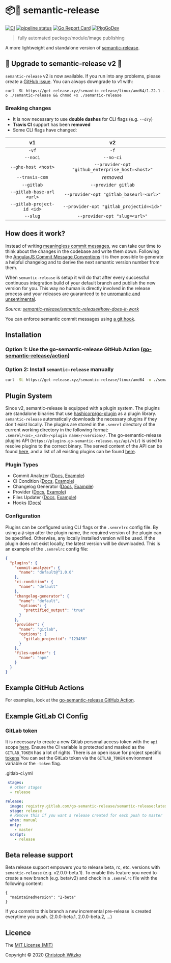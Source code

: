 # :package::rocket: semantic-release
[![CI](https://github.com/go-semantic-release/semantic-release/workflows/CI/badge.svg?branch=master)](https://github.com/go-semantic-release/semantic-release/actions?query=workflow%3ACI+branch%3Amaster)
[![pipeline status](https://gitlab.com/go-semantic-release/semantic-release/badges/master/pipeline.svg)](https://gitlab.com/go-semantic-release/semantic-release/pipelines)
[![Go Report Card](https://goreportcard.com/badge/github.com/go-semantic-release/semantic-release)](https://goreportcard.com/report/github.com/go-semantic-release/semantic-release)
[![PkgGoDev](https://pkg.go.dev/badge/github.com/go-semantic-release/semantic-release/v2)](https://pkg.go.dev/github.com/go-semantic-release/semantic-release/v2)

> fully automated package/module/image publishing

A more lightweight and standalone version of [semantic-release](https://github.com/semantic-release/semantic-release).

## 🚨 Upgrade to semantic-release v2 🚨

`semantic-release` v2 is now available. If you run into any problems, please create a [GitHub issue](https://github.com/go-semantic-release/semantic-release/issues/new). You can always downgrade to v1 with:

```
curl -SL https://get-release.xyz/semantic-release/linux/amd64/1.22.1 -o ./semantic-release && chmod +x ./semantic-release
```

### Breaking changes

* It is now necessary to use **double dashes** for CLI flags (e.g. `--dry`)
* **Travis CI** support has been **removed**
* Some CLI flags have changed:

|             v1             |                        v2                        |
|:--------------------------:|:------------------------------------------------:|
| `-vf`                      | `-f`                                             |
| `--noci`                   | `--no-ci`                                        |
| `--ghe-host <host>`        | `--provider-opt "github_enterprise_host=<host>"` |
| `--travis-com`             | _removed_                                        |
| `--gitlab`                 | `--provider gitlab`                              |
| `--gitlab-base-url <url>`  | `--provider-opt "gitlab_baseurl=<url>"`          |
| `--gitlab-project-id <id>` | `--provider-opt "gitlab_projectid=<id>"`         |
| `--slug`                   | `--provider-opt "slug=<url>"`                    |

## How does it work?
Instead of writing [meaningless commit messages](http://whatthecommit.com/), we can take our time to think about the changes in the codebase and write them down. Following the [AngularJS Commit Message Conventions](https://docs.google.com/document/d/1QrDFcIiPjSLDn3EL15IJygNPiHORgU1_OOAqWjiDU5Y/edit) it is then possible to generate a helpful changelog and to derive the next semantic version number from them.

When `semantic-release` is setup it will do that after every successful continuous integration build of your default branch and publish the new version for you. This way no human is directly involved in the release process and your releases are guaranteed to be [unromantic and unsentimental](http://sentimentalversioning.org/).

_Source: [semantic-release/semantic-release#how-does-it-work](https://github.com/semantic-release/semantic-release#how-does-it-work)_

You can enforce semantic commit messages using [a git hook](https://github.com/hazcod/semantic-commit-hook).


## Installation


### Option 1: Use the go-semantic-release GitHub Action ([go-semantic-release/action](https://github.com/go-semantic-release/action))

### Option 2: Install `semantic-release` manually

```bash
curl -SL https://get-release.xyz/semantic-release/linux/amd64 -o ./semantic-release && chmod +x ./semantic-release
```

## Plugin System

Since v2, semantic-release is equipped with a plugin system. The plugins are standalone binaries that use [hashicorp/go-plugin](https://github.com/hashicorp/go-plugin) as a plugin library. `semantic-release` automatically downloads the necessary plugins if they don't exist locally. The plugins are stored in the `.semrel` directory of the current working directory in the following format: `.semrel/<os>_<arch>/<plugin name>/<version>/`. The go-semantic-release plugins API (`https://plugins.go-semantic-release.xyz/api/v1/`) is used to resolve plugins to the correct binary. The served content of the API can be found [here](https://github.com/go-semantic-release/go-semantic-release.github.io/tree/plugin-index), and a list of all existing plugins can be found [here](https://plugins.go-semantic-release.xyz/api/v1/plugins.json).

### Plugin Types

* Commit Analyzer ([Docs](https://pkg.go.dev/github.com/go-semantic-release/semantic-release/v2/pkg/analyzer?tab=doc#CommitAnalyzer), [Example](https://github.com/go-semantic-release/commit-analyzer-cz))
* CI Condition ([Docs](https://pkg.go.dev/github.com/go-semantic-release/semantic-release/v2/pkg/condition?tab=doc#CICondition), [Example](https://github.com/go-semantic-release/condition-github))
* Changelog Generator ([Docs](https://pkg.go.dev/github.com/go-semantic-release/semantic-release/v2/pkg/generator?tab=doc#ChangelogGenerator), [Example](https://github.com/go-semantic-release/changelog-generator-default))
* Provider ([Docs](https://pkg.go.dev/github.com/go-semantic-release/semantic-release/v2/pkg/provider?tab=doc#Provider), [Example](https://github.com/go-semantic-release/provider-github))
* Files Updater ([Docs](https://pkg.go.dev/github.com/go-semantic-release/semantic-release/v2/pkg/updater?tab=doc#FilesUpdater), [Example](https://github.com/go-semantic-release/files-updater-npm))
* Hooks ([Docs](https://pkg.go.dev/github.com/go-semantic-release/semantic-release/v2/pkg/hooks?tab=doc#Hooks))

### Configuration

Plugins can be configured using CLI flags or the `.semrelrc` config file. By using a `@` sign after the plugin name, the required version of the plugin can be specified. Otherwise, any locally installed version will be used. If the plugin does not exist locally, the latest version will be downloaded. This is an example of the `.semrelrc` config file:

```json
{
  "plugins": {
    "commit-analyzer": {
      "name": "default@^1.0.0"
    },
    "ci-condition": {
      "name": "default"
    },
    "changelog-generator": {
      "name": "default",
      "options": {
        "prettified_output": "true"
      }
    },
    "provider": {
      "name": "gitlab",
      "options": {
        "gitlab_projectid": "123456"
      }
    },
    "files-updater": {
      "name": "npm"
    }
  }
}
```

## Example GitHub Actions

For examples, look at the [go-semantic-release GitHub Action](https://github.com/go-semantic-release/action).

## Example GitLab CI Config

### GitLab token
It is necessary to create a new Gitlab personal access token with the `api` scope [here](https://gitlab.com/profile/personal_access_tokens).
Ensure the CI variable is protected and masked as the `GITLAB_TOKEN` has a lot of rights. There is an open issue for project specific [tokens](https://gitlab.com/gitlab-org/gitlab/issues/756)
You can set the GitLab token via the `GITLAB_TOKEN` environment variable or the `-token` flag.

.gitlab-ci.yml
```yml
 stages:
  # other stages
  - release

release:
  image: registry.gitlab.com/go-semantic-release/semantic-release:latest # Replace this with the current release
  stage: release
  # Remove this if you want a release created for each push to master
  when: manual
  only:
    - master
  script:
    - release
```


## Beta release support
Beta release support empowers you to release beta, rc, etc. versions with `semantic-release` (e.g. v2.0.0-beta.1). To enable this feature you need to create a new branch (e.g. beta/v2) and check in a `.semrelrc` file with the following content:
```
{
  "maintainedVersion": "2-beta"
}
```
If you commit to this branch a new incremental pre-release is created everytime you push. (2.0.0-beta.1, 2.0.0-beta.2, ...)

## Licence

The [MIT License (MIT)](http://opensource.org/licenses/MIT)

Copyright © 2020 [Christoph Witzko](https://twitter.com/christophwitzko)
